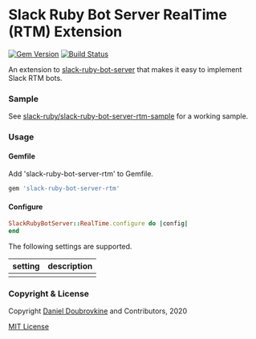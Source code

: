 Slack Ruby Bot Server RealTime (RTM) Extension
==============================================

[![Gem Version](https://badge.fury.io/rb/slack-ruby-bot-server-rtm.svg)](https://badge.fury.io/rb/slack-ruby-bot-server-rtm)
[![Build Status](https://travis-ci.org/slack-ruby/slack-ruby-bot-server-rtm.svg?branch=master)](https://travis-ci.org/slack-ruby/slack-ruby-bot-server-rtm)

An extension to [slack-ruby-bot-server](https://github.com/slack-ruby/slack-ruby-bot-server) that makes it easy to implement Slack RTM bots.

### Sample

See [slack-ruby/slack-ruby-bot-server-rtm-sample](https://github.com/slack-ruby/slack-ruby-bot-server-rtm-sample) for a working sample.

### Usage

#### Gemfile

Add 'slack-ruby-bot-server-rtm' to Gemfile.

```ruby
gem 'slack-ruby-bot-server-rtm'
```

#### Configure

```ruby
SlackRubyBotServer::RealTime.configure do |config|
end
```

The following settings are supported.

setting               | description
----------------------|------------------------------------------------------------------
                      |

### Copyright & License

Copyright [Daniel Doubrovkine](http://code.dblock.org) and Contributors, 2020

[MIT License](LICENSE)
